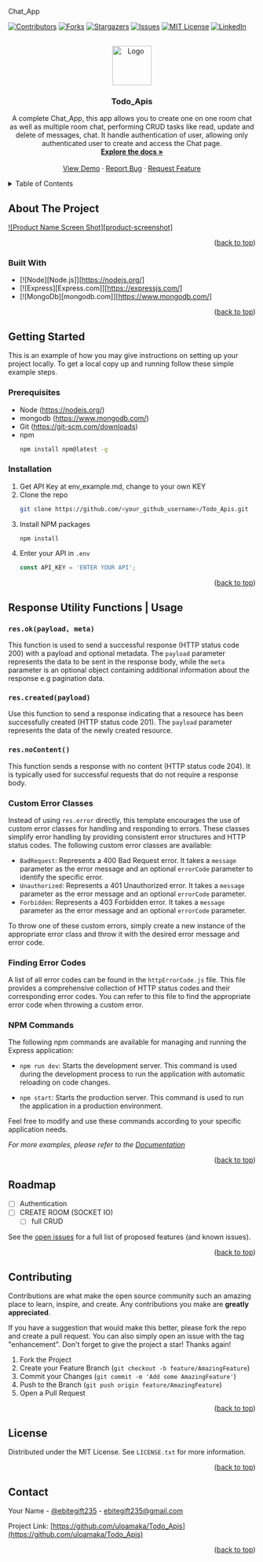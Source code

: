 <a name="readme-top">Chat_App</a>

[![Contributors][contributors-shield]][contributors-url]
[![Forks][forks-shield]][forks-url]
[![Stargazers][stars-shield]][stars-url]
[![Issues][issues-shield]][issues-url]
[![MIT License][license-shield]][license-url]
[![LinkedIn][linkedin-shield]][linkedin-url]



<!-- PROJECT LOGO -->
<br />
<div align="center">
  <a href="https://github.com/uloamaka/Chat_App">
    <img src="images/logo.png" alt="Logo" width="80" height="80">
  </a>

<h3 align="center">Todo_Apis</h3>

  <p align="center">
    A complete Chat_App, this app allows you to create one on one room chat as well as multiple room chat, performing CRUD tasks like read, update and delete of messages, chat.
    It handle authentication of user, allowing only authenticated user to create and access the Chat page.
    <br />
    <a href="https://github.com/uloamaka/Chat_App"><strong>Explore the docs »</strong></a>
    <br />
    <br />
    <a href="https://github.com/uloamaka/Chat_App">View Demo</a>
    ·
    <a href="https://github.com/uloamaka/Chat_App/issues">Report Bug</a>
    ·
    <a href="https://github.com/uloamaka/Chat_App/issues">Request Feature</a>
  </p>
</div>



<!-- TABLE OF CONTENTS -->
<details>
  <summary>Table of Contents</summary>
  <ol>
    <li>
      <a href="#about-the-project">About The Project</a>
      <ul>
        <li><a href="#built-with">Built With</a></li>
      </ul>
    </li>
    <li>
      <a href="#getting-started">Getting Started</a>
      <ul>
        <li><a href="#prerequisites">Prerequisites</a></li>
        <li><a href="#installation">Installation</a></li>
      </ul>
    </li>
    <li><a href="#usage">Usage</a></li>
    <li><a href="#roadmap">Roadmap</a></li>
    <li><a href="#contributing">Contributing</a></li>
    <li><a href="#license">License</a></li>
    <li><a href="#contact">Contact</a></li>
  </ol>
</details>



<!-- ABOUT THE PROJECT -->
## About The Project

[![Product Name Screen Shot][product-screenshot]](https://example.com)

<p align="right">(<a href="#readme-top">back to top</a>)</p>



### Built With

* [![Node][Node.js]][https://nodejs.org/]
* [![Express][Express.com]][https://expressjs.com/]
* [![MongoDb][mongodb.com]][https://www.mongodb.com/]

<p align="right">(<a href="#readme-top">back to top</a>)</p>



<!-- GETTING STARTED -->
## Getting Started

This is an example of how you may give instructions on setting up your project locally.
To get a local copy up and running follow these simple example steps.

### Prerequisites
* Node
 (https://nodejs.org/)
* mongodb
 (https://www.mongodb.com/)
* Git
 (https://git-scm.com/downloads)
* npm
  ```sh
  npm install npm@latest -g
  ```

### Installation

1. Get API Key at env_example.md, change to your own KEY
2. Clone the repo
   ```sh
   git clone https://github.com/<your_github_username>/Todo_Apis.git
   ```
3. Install NPM packages
   ```sh
   npm install
   ```
4. Enter your API in `.env`
   ```js
   const API_KEY = 'ENTER YOUR API';
   ```

<p align="right">(<a href="#readme-top">back to top</a>)</p>



<!-- USAGE EXAMPLES -->
## Response Utility Functions | Usage

### `res.ok(payload, meta)`

This function is used to send a successful response (HTTP status code 200) with a payload and optional metadata. The `payload` parameter represents the data to be sent in the response body, while the `meta` parameter is an optional object containing additional information about the response e.g pagination data.

### `res.created(payload)`

Use this function to send a response indicating that a resource has been successfully created (HTTP status code 201). The `payload` parameter represents the data of the newly created resource.

### `res.noContent()`

This function sends a response with no content (HTTP status code 204). It is typically used for successful requests that do not require a response body.

### Custom Error Classes

Instead of using `res.error` directly, this template encourages the use of custom error classes for handling and responding to errors. These classes simplify error handling by providing consistent error structures and HTTP status codes. The following custom error classes are available:

- `BadRequest`: Represents a 400 Bad Request error. It takes a `message` parameter as the error message and an optional `errorCode` parameter to identify the specific error.
- `Unauthorized`: Represents a 401 Unauthorized error. It takes a `message` parameter as the error message and an optional `errorCode` parameter.
- `Forbidden`: Represents a 403 Forbidden error. It takes a `message` parameter as the error message and an optional `errorCode` parameter.

To throw one of these custom errors, simply create a new instance of the appropriate error class and throw it with the desired error message and error code.

### Finding Error Codes

A list of all error codes can be found in the `httpErrorCode.js` file. This file provides a comprehensive collection of HTTP status codes and their corresponding error codes. You can refer to this file to find the appropriate error code when throwing a custom error.

### NPM Commands

The following npm commands are available for managing and running the Express application:

- `npm run dev`: Starts the development server. This command is used during the development process to run the application with automatic reloading on code changes.

- `npm start`: Starts the production server. This command is used to run the application in a production environment.


Feel free to modify and use these commands according to your specific application needs.

_For more examples, please refer to the [Documentation](https://example.com)_

<p align="right">(<a href="#readme-top">back to top</a>)</p>



<!-- ROADMAP -->
## Roadmap

- [ ] Authentication
- [ ] CREATE ROOM (SOCKET IO) 
    - [ ] full CRUD

See the [open issues](https://github.com/github_username/repo_name/issues) for a full list of proposed features (and known issues).

<p align="right">(<a href="#readme-top">back to top</a>)</p>



<!-- CONTRIBUTING -->
## Contributing

Contributions are what make the open source community such an amazing place to learn, inspire, and create. Any contributions you make are **greatly appreciated**.

If you have a suggestion that would make this better, please fork the repo and create a pull request. You can also simply open an issue with the tag "enhancement".
Don't forget to give the project a star! Thanks again!

1. Fork the Project
2. Create your Feature Branch (`git checkout -b feature/AmazingFeature`)
3. Commit your Changes (`git commit -m 'Add some AmazingFeature'`)
4. Push to the Branch (`git push origin feature/AmazingFeature`)
5. Open a Pull Request

<p align="right">(<a href="#readme-top">back to top</a>)</p>



<!-- LICENSE -->
## License

Distributed under the MIT License. See `LICENSE.txt` for more information.

<p align="right">(<a href="#readme-top">back to top</a>)</p>



<!-- CONTACT -->
## Contact

Your Name - [@ebitegift235](https://x.com/@ebitegift235) - ebitegift235@gmail.com

Project Link: [https://github.com/uloamaka/Todo_Apis](https://github.com/uloamaka/Todo_Apis)

<p align="right">(<a href="#readme-top">back to top</a>)</p>



<!-- MARKDOWN LINKS & IMAGES -->
<!-- https://www.markdownguide.org/basic-syntax/#reference-style-links -->
[contributors-shield]: https://img.shields.io/github/contributors/uloamaka/Todo_Apis.svg?style=for-the-badge
[contributors-url]: https://github.com/uloamaka/Todo_Apis/graphs/contributors
[forks-shield]: https://img.shields.io/github/forks/uloamaka/Todo_Apis.svg?style=for-the-badge
[forks-url]: https://github.com/uloamaka/Todo_Apis/network/members
[stars-shield]: https://img.shields.io/github/stars/uloamaka/Todo_Apis.svg?style=for-the-badge
[stars-url]: https://github.com/uloamaka/Todo_Apis/stargazers
[issues-shield]: https://img.shields.io/github/issues/uloamaka/Todo_Apis.svg?style=for-the-badge
[issues-url]: https://github.com/uloamaka/Todo_Apis/issues
[license-shield]: https://img.shields.io/github/license/uloamaka/Todo_Apis.svg?style=for-the-badge
[license-url]: https://github.com/uloamaka/Todo_Apis/blob/master/LICENSE.txt
[linkedin-shield]: https://img.shields.io/badge/-LinkedIn-black.svg?style=for-the-badge&logo=linkedin&colorB=555
[linkedin-url]: www.linkedin.com/in/godsgift235
